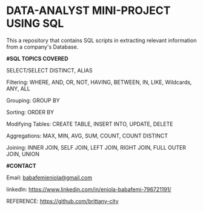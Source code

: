 # DATA-ANALYST MINI-PROJECT USING SQL 

This a repository that contains SQL scripts in extracting relevant information from a company's Database.


**#SQL TOPICS COVERED**

SELECT/SELECT DISTINCT, ALIAS

Filtering: WHERE, AND, OR, NOT, HAVING, BETWEEN, IN, LIKE, Wildcards, ANY, ALL

Grouping: GROUP BY

Sorting: ORDER BY

Modifying Tables: CREATE TABLE, INSERT INTO, UPDATE, DELETE

Aggregations: MAX, MIN, AVG, SUM, COUNT, COUNT DISTINCT

Joining: INNER JOIN, SELF JOIN, LEFT JOIN, RIGHT JOIN, FULL OUTER JOIN, UNION

**#CONTACT**

Email: babafemieniola@gmail.com

linkedln: https://www.linkedin.com/in/eniola-babafemi-796721191/

REFERENCE: https://github.com/brittany-city
